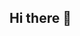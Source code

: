 ## Hi there 👋

<!--
**meetpat2011/meetpat2011** is a ✨ _special_ ✨ repository because its `README.md` (this file) appears on your GitHub profile.

Here are some ideas to get you started:

- 🔭 I’m currently working on developing AI projects
- 🌱 I’m currently learning Next.js
- 👯 I’m looking to collaborate on ...
- 🤔 I’m looking for help with ...
- 💬 Ask me about HTML, CSS, ReactJS, Node.js
- 📫 How to reach me: meetpat91@gmail.com
- 😄 Pronouns: ...
- ⚡ Fun fact: ...
-->
